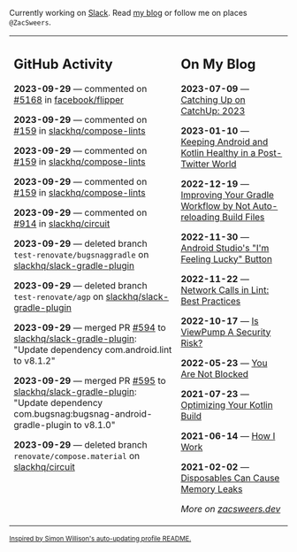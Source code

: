 Currently working on [Slack](https://slack.com/). Read [my blog](https://zacsweers.dev/) or follow me on places `@ZacSweers`.

<table><tr><td valign="top" width="60%">

## GitHub Activity
<!-- githubActivity starts -->
**2023-09-29** — commented on [#5168](https://github.com/facebook/flipper/issues/5168#issuecomment-1741384971) in [facebook/flipper](https://github.com/facebook/flipper)

**2023-09-29** — commented on [#159](https://github.com/slackhq/compose-lints/pull/159#issuecomment-1741381535) in [slackhq/compose-lints](https://github.com/slackhq/compose-lints)

**2023-09-29** — commented on [#159](https://github.com/slackhq/compose-lints/pull/159#issuecomment-1741351894) in [slackhq/compose-lints](https://github.com/slackhq/compose-lints)

**2023-09-29** — commented on [#159](https://github.com/slackhq/compose-lints/pull/159#issuecomment-1741351395) in [slackhq/compose-lints](https://github.com/slackhq/compose-lints)

**2023-09-29** — commented on [#914](https://github.com/slackhq/circuit/issues/914#issuecomment-1741307900) in [slackhq/circuit](https://github.com/slackhq/circuit)

**2023-09-29** — deleted branch `test-renovate/bugsnaggradle` on [slackhq/slack-gradle-plugin](https://github.com/slackhq/slack-gradle-plugin)

**2023-09-29** — deleted branch `test-renovate/agp` on [slackhq/slack-gradle-plugin](https://github.com/slackhq/slack-gradle-plugin)

**2023-09-29** — merged PR [#594](https://github.com/slackhq/slack-gradle-plugin/pull/594) to [slackhq/slack-gradle-plugin](https://github.com/slackhq/slack-gradle-plugin): "Update dependency com.android.lint to v8.1.2"

**2023-09-29** — merged PR [#595](https://github.com/slackhq/slack-gradle-plugin/pull/595) to [slackhq/slack-gradle-plugin](https://github.com/slackhq/slack-gradle-plugin): "Update dependency com.bugsnag:bugsnag-android-gradle-plugin to v8.1.0"

**2023-09-29** — deleted branch `renovate/compose.material` on [slackhq/circuit](https://github.com/slackhq/circuit)
<!-- githubActivity ends -->
</td><td valign="top" width="40%">

## On My Blog
<!-- blog starts -->
**2023-07-09** — [Catching Up on CatchUp: 2023](https://www.zacsweers.dev/catching-up-on-catchup-2023/)

**2023-01-10** — [Keeping Android and Kotlin Healthy in a Post-Twitter World](https://www.zacsweers.dev/keeping-android-healthy/)

**2022-12-19** — [Improving Your Gradle Workflow by Not Auto-reloading Build Files](https://www.zacsweers.dev/improving-your-workflow-by-not-auto-reloading-build-files/)

**2022-11-30** — [Android Studio's "I'm Feeling Lucky" Button](https://www.zacsweers.dev/android-studios-im-feeling-lucky-button/)

**2022-11-22** — [Network Calls in Lint: Best Practices](https://www.zacsweers.dev/network-calls-in-lint-best-practices/)

**2022-10-17** — [Is ViewPump A Security Risk?](https://www.zacsweers.dev/is-viewpump-a-security-risk/)

**2022-05-23** — [You Are Not Blocked](https://www.zacsweers.dev/you-are-not-blocked/)

**2021-07-23** — [Optimizing Your Kotlin Build](https://www.zacsweers.dev/optimizing-your-kotlin-build/)

**2021-06-14** — [How I Work](https://www.zacsweers.dev/how-i-work/)

**2021-02-02** — [Disposables Can Cause Memory Leaks](https://www.zacsweers.dev/disposables-can-cause-memory-leaks/)
<!-- blog ends -->
_More on [zacsweers.dev](https://zacsweers.dev/)_
</td></tr></table>

<sub><a href="https://simonwillison.net/2020/Jul/10/self-updating-profile-readme/">Inspired by Simon Willison's auto-updating profile README.</a></sub>